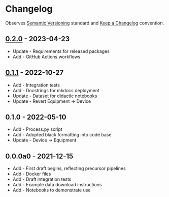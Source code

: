 # Changelog

Observes [Semantic Versioning](https://semver.org/spec/v2.0.0.html) standard and [Keep a Changelog](https://keepachangelog.com/en/1.0.0/) convention.

## [0.2.0] - 2023-04-23

- Update - Requirements for released packages
- Add - GitHub Actions workflows

## [0.1.1] - 2022-10-27

- Add - Integration tests
- Add - Docstrings for mkdocs deployment
- Update - Dataset for didactic notebooks
- Update - Revert Equipment -> Device

## 0.1.0 - 2022-05-10

- Add - Process.py script
- Add - Adopted black formatting into code base
- Update - Device -> Equipment

## 0.0.0a0 - 2021-12-15

- Add - First draft begins, reflecting precursor pipelines
- Add - Docker files
- Add - Draft integration tests
- Add - Example data download instructions
- Add - Notebooks to demonstrate use

[0.2.0]: https://github.com/datajoint/workflow-deeplabcut/releases/tag/0.2.0
[0.1.1]: https://github.com/datajoint/workflow-deeplabcut/releases/tag/0.1.1

